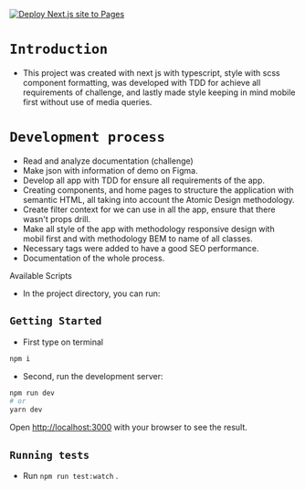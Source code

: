 [![Deploy Next.js site to Pages](https://github.com/Davidalbort/ddb/actions/workflows/nextjs.yml/badge.svg)](https://github.com/Davidalbort/ddb/actions/workflows/nextjs.yml)
# `Introduction`

  * This project was created with next js with typescript, style with scss component formatting, was developed with TDD for achieve all requirements of challenge, and lastly made style keeping in mind mobile first without use of media queries. 


# `Development process`

* Read and analyze documentation (challenge)
* Make json with information of demo on Figma.
* Develop all app with TDD for ensure all requirements of the app.
* Creating components, and home pages to structure the application with semantic HTML, all taking into account the Atomic Design methodology.
* Create filter context for we can use in all the app, ensure that there wasn't props drill.
* Make all style of the app with methodology responsive design with mobil first and with methodology BEM to name of all classes.
* Necessary tags were added to have a good SEO performance.
* Documentation of the whole process.



Available Scripts

* In the project directory, you can run:

 ## `Getting Started`

* First type on terminal

```bash
npm i
```

* Second, run the development server:

```bash
npm run dev
# or
yarn dev
```

Open [http://localhost:3000](http://localhost:3000) with your browser to see the result.

## `Running tests`

* Run `npm run test:watch` .

